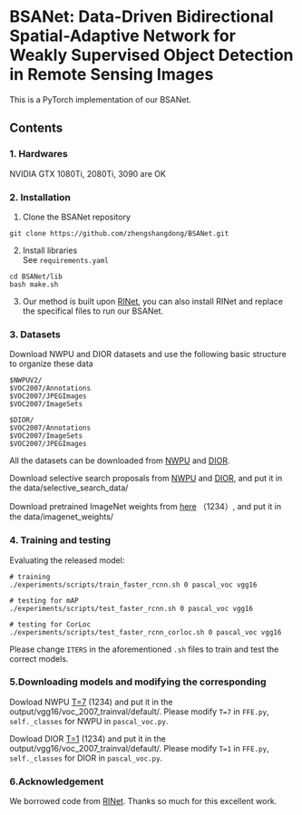 # BSANet: Data-Driven Bidirectional Spatial-Adaptive Network for Weakly Supervised Object Detection in Remote Sensing Images
This is a PyTorch implementation of our BSANet.

## Contents
### 1. Hardwares
NVIDIA GTX 1080Ti, 2080Ti, 3090 are OK  

### 2. Installation
1. Clone the BSANet repository  
```
git clone https://github.com/zhengshangdong/BSANet.git
```
2. Install libraries  
See `requirements.yaml`
```
cd BSANet/lib
bash make.sh
```

3. Our method is built upon [RINet](https://github.com/XiaoxFeng/RINet), you can also install RINet and replace the specifical files to run our BSANet.

### 3. Datasets  
Download NWPU and DIOR datasets and use the following basic structure to organize these data
```
$NWPUV2/                           
$VOC2007/Annotations
$VOC2007/JPEGImages
$VOC2007/ImageSets
```
```
$DIOR/                           
$VOC2007/Annotations
$VOC2007/ImageSets
$VOC2007/JPEGImages
```
All the datasets can be downloaded from [NWPU](https://drive.google.com/file/d/15xd4TASVAC2irRf02GA4LqYFbH7QITR-/view?usp=sharing) and [DIOR](https://drive.google.com/drive/folders/1UdlgHk49iu6WpcJ5467iT-UqNPpx__CC). 

Download selective search proposals from [NWPU](https://drive.google.com/file/d/1VnmUDPomgTgmHvH3CemFOIWTLuVR5f-t/view?usp=sharing) and [DIOR](https://drive.google.com/file/d/1wbivkAxqBQB4vAX0APmVzIOhuawHpsPV/view?usp=sharing), and put it in the data/selective_search_data/

Download pretrained ImageNet weights from [here](https://pan.baidu.com/s/1035ZNsM2LzAvoCyAOnfMCw) （1234）, and put it in the data/imagenet_weights/

### 4. Training and testing
Evaluating the released model:
```
# training
./experiments/scripts/train_faster_rcnn.sh 0 pascal_voc vgg16

# testing for mAP
./experiments/scripts/test_faster_rcnn.sh 0 pascal_voc vgg16

# testing for CorLoc
./experiments/scripts/test_faster_rcnn_corloc.sh 0 pascal_voc vgg16
```
Please change `ITERS` in the aforementioned `.sh` files to train and test the correct models.

### 5.Downloading models and modifying the corresponding
Dowload NWPU [T=7](https://pan.baidu.com/s/16b0PUzPsLNfAPzZRIgA70g) (1234) and put it in the output/vgg16/voc_2007_trainval/default/. Please modify `T=7` in `FFE.py`, `self._classes` for NWPU in `pascal_voc.py`.

Dowload DIOR [T=1](https://pan.baidu.com/s/10xbHAChrzhA_-gi5u3Pcjw) (1234) and put it in the output/vgg16/voc_2007_trainval/default/. Please modify `T=1` in `FFE.py`, `self._classes` for DIOR in `pascal_voc.py`.


### 6.Acknowledgement
We borrowed code from [RINet](https://github.com/XiaoxFeng/RINet). Thanks so much for this excellent work.

